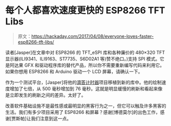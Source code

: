 # 每个人都喜欢速度更快的 ESP8266 TFT Libs

> 原文：<https://hackaday.com/2017/04/08/everyone-loves-faster-esp8266-tft-libs/>

读者[Jasper]在文章中对 ESP8266 的 TFT_eSPI 库和各种廉价的 480×320 TFT 显示器(ILI9341、ILI9163、ST7735、S6D02A1 等)赞不绝口。)支持 SPI 模式。它是阿达果 GFX 和驱动程序库的替代产品，所以你不需要重新编写代码来利用它。如果你想用 ESP8266 和 Arduino 驱动一个 LCD 屏幕，请确认一下。

作为一个测试平台，[Jasper]将他的[滴答计时器](https://hackaday.io/project/6651-tick-tock-timer)项目移植到新的库中。他的绘制速度增加了七倍，从 500 毫秒增加到 76 毫秒。这就是明显缓慢的刷新和看起来像是立即发生的刷新之间的差异。太好了。

改善软件基础设施不是最性感或最明显的黑客行为之一，但它可以触及许多黑客的生活。我们有多少项目采用了 ESP8266 和屏幕？感谢[博德莫尔]的出色工作，感谢[贾斯帕]让我们注意到这一点。